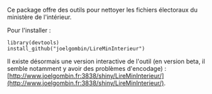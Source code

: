 Ce package offre des outils pour nettoyer les fichiers électoraux du ministère de l'intérieur.

Pour l'installer : 
```
library(devtools)
install_github("joelgombin/LireMinInterieur")
```

Il existe désormais une version interactive de l'outil (en version beta, il semble notamment y avoir des problèmes d'encodage) : [http://www.joelgombin.fr:3838/shiny/LireMinInterieur/](http://www.joelgombin.fr:3838/shiny/LireMinInterieur/).
